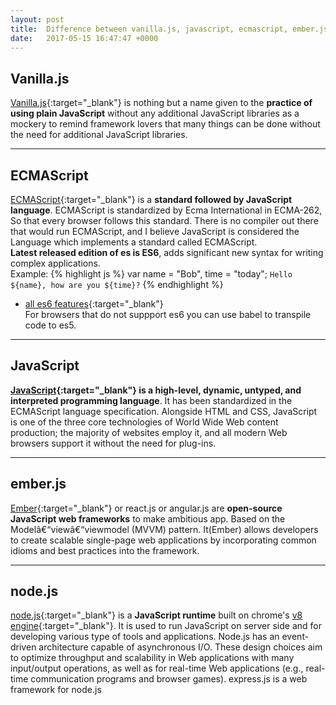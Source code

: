 ```yaml
---
layout: post
title:  Difference between vanilla.js, javascript, ecmascript, ember.js, node.js
date:   2017-05-15 16:47:47 +0000
---
```



## Vanilla.js
[Vanilla.js](http://vanilla-js.com/){:target="_blank"} is nothing but a name given to the **practice of using plain JavaScript**
without any additional JavaScript libraries as a mockery to remind
framework lovers that many things can be done without the need for additional JavaScript
libraries.  
<!--more-->

---
## ECMAScript
[ECMAScript](https://en.wikipedia.org/wiki/ECMAScript){:target="_blank"} is a **standard followed by JavaScript language**.
ECMAScript is standardized by Ecma International in ECMA-262, So that every browser follows this standard.
There is no compiler out there that would run ECMAScript,
and I believe JavaScript is considered the Language which implements a standard called ECMAScript.   
**Latest released edition of es is ES6**, adds significant new syntax for writing complex applications.  
Example:
{% highlight js %}
var name = "Bob", time = "today";
`Hello ${name}, how are you ${time}?`
{% endhighlight %}
- [all es6 features](https://github.com/lukehoban/es6features "es6 features"){:target="_blank"}   
For browsers that do not suppport es6 you can use babel to transpile code to es5.

---
## JavaScript
**[JavaScript](https://developer.mozilla.org/en-US/docs/Learn/Getting_started_with_the_web/JavaScript_basics){:target="_blank"} is a high-level, dynamic, untyped, and interpreted programming language**.
It has been standardized in the ECMAScript language specification.
Alongside HTML and CSS, JavaScript is one of the three core technologies of World Wide Web content production;
the majority of websites employ it, and all modern Web browsers support it without the need for plug-ins.

---
## ember.js
[Ember](http://emberjs.com/){:target="_blank"} or react.js or angular.js are **open-source JavaScript web frameworks** to make ambitious app.
Based on the Modelâ€“viewâ€“viewmodel (MVVM) pattern. It(Ember) allows developers to create
scalable single-page web applications by incorporating common idioms and best practices into the framework.

---
## node.js
[node.js](https://en.wikipedia.org/wiki/Node.js){:target="_blank"} is a **JavaScript runtime** built on chrome's
[v8 engine](https://en.wikipedia.org/wiki/V8_(JavaScript_engine)){:target="_blank"}.
It is used to run JavaScript on server side and for developing various type of tools and applications.
Node.js has an event-driven architecture capable of asynchronous I/O.
These design choices aim to optimize throughput and scalability in Web applications with many input/output operations,
as well as for real-time Web applications (e.g., real-time communication programs and browser games).
express.js is a web framework for node.js     
